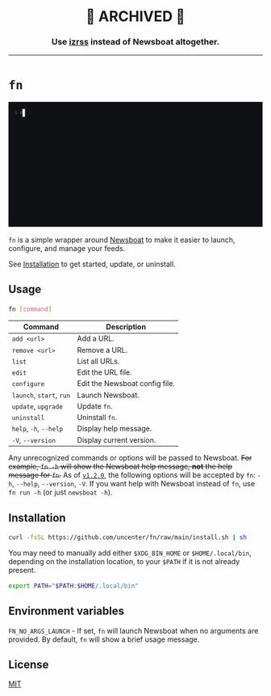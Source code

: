 <div align="center">
	<h1>🚧 ARCHIVED 🚧</h1>
	<h3>Use <a href="https://github.com/isabelroses/izrss">izrss</a> instead of Newsboat altogether.</h3>
</div>

---

# `fn`

![Recording of using `fn` in the terminal](docs/demo.gif)

`fn` is a simple wrapper around [Newsboat](https://newsboat.org/) to make it easier to launch, configure, and manage your feeds.

See [Installation](#installation) to get started, update, or uninstall.

## Usage

```sh
fn [command]
```

| Command                  | Description                    |
| ------------------------ | ------------------------------ |
| `add <url>`              | Add a URL.                     |
| `remove <url>`           | Remove a URL.                  |
| `list`                   | List all URLs.                 |
| `edit`                   | Edit the URL file.             |
| `configure`              | Edit the Newsboat config file. |
| `launch`, `start`, `run` | Launch Newsboat.               |
| `update`, `upgrade`      | Update `fn`.                   |
| `uninstall`              | Uninstall `fn`.                |
| `help`, `-h`, `--help`   | Display help message.          |
| `-V`, `--version`        | Display current version.       |

Any unrecognized commands or options will be passed to Newsboat. ~~For example, `fn -h` will show the Newsboat help message, **not** the help message for `fn`.~~ As of [`v1.2.0`](https://github.com/uncenter/fn/releases/tag/v1.2.0), the following options will be accepted by `fn`: `-h`, `--help`, `--version`, `-V`. If you want help with Newsboat instead of `fn`, use `fn run -h` (or just `newsboat -h`).

## Installation

```sh
curl -fsSL https://github.com/uncenter/fn/raw/main/install.sh | sh
```

You may need to manually add either `$XDG_BIN_HOME` or `$HOME/.local/bin`, depending on the installation location, to your `$PATH` if it is not already present.

```sh
export PATH="$PATH:$HOME/.local/bin"
```

## Environment variables

`FN_NO_ARGS_LAUNCH` - If set, `fn` will launch Newsboat when no arguments are provided. By default, `fn` will show a brief usage message.

## License

[MIT](LICENSE)
